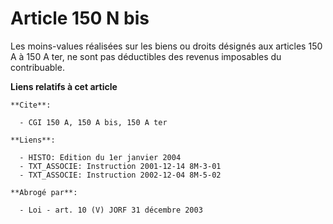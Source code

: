 # Article 150 N bis

Les moins-values réalisées sur les biens ou droits désignés aux articles 150 A à 150 A ter, ne sont pas déductibles des
revenus imposables du contribuable.

**Liens relatifs à cet article**

	**Cite**:

	  - CGI 150 A, 150 A bis, 150 A ter

	**Liens**:

	  - HISTO: Edition du 1er janvier 2004
	  - TXT_ASSOCIE: Instruction 2001-12-14 8M-3-01
	  - TXT_ASSOCIE: Instruction 2002-12-04 8M-5-02

	**Abrogé par**:

	  - Loi - art. 10 (V) JORF 31 décembre 2003

